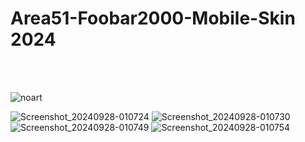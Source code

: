 # Area51-Foobar2000-Mobile-Skin 2024
<br>
<br>

![noart](https://github.com/user-attachments/assets/d3e7c140-d6c5-4445-a6ea-77dff35a8a72)

![Screenshot_20240928-010724](https://github.com/user-attachments/assets/f700f7cc-31ea-42f4-9656-a35b8c1e1c6d)
![Screenshot_20240928-010730](https://github.com/user-attachments/assets/eec6f74f-96ef-49a1-9b5f-525c7a39ec70)
![Screenshot_20240928-010749](https://github.com/user-attachments/assets/3b265108-d422-434f-82de-ec5611d3204f)
![Screenshot_20240928-010754](https://github.com/user-attachments/assets/b1007add-53f4-4a75-a393-c98bd6d24c64)
